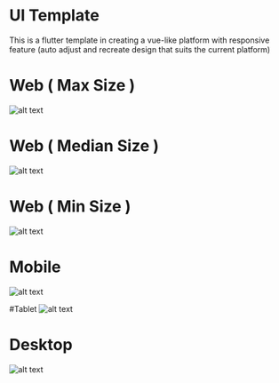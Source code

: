 # UI Template
This is a flutter template in creating a vue-like platform with responsive feature (auto adjust and recreate design that suits the current platform)

# Web ( Max Size )

![alt text](https://github.com/alnaughty/responsive_scaffold/blob/master/readme_assets/web_max.png)

# Web ( Median Size )

![alt text](https://github.com/alnaughty/responsive_scaffold/blob/master/readme_assets/web_med.png)

# Web ( Min Size )
![alt text](https://github.com/alnaughty/responsive_scaffold/blob/master/readme_assets/web_mobile.png)

# Mobile
![alt text](https://github.com/alnaughty/responsive_scaffold/blob/master/readme_assets/mobile.png)

#Tablet
![alt text](https://github.com/alnaughty/responsive_scaffold/blob/master/readme_assets/tablet.png)

# Desktop
![alt text](https://github.com/alnaughty/responsive_scaffold/blob/master/readme_assets/desktop_max.png)

